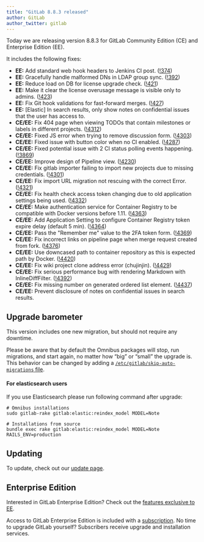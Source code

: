 ```yaml
---
title: "GitLab 8.8.3 released"
author: GitLab
author_twitter: gitlab
---
```


Today we are releasing version 8.8.3 for GitLab Community Edition (CE) and
Enterprise Edition (EE).

It includes the following fixes:

- **EE:** Add standard web hook headers to Jenkins CI post. ([!374])
- **EE:** Gracefully handle malformed DNs in LDAP group sync. ([!392])
- **EE:** Reduce load on DB for license upgrade check. ([!421])
- **EE:** Make it clear the license overusage message is visible only to admins. ([!423])
- **EE:** Fix Git hook validations for fast-forward merges. ([!427])
- **EE:** [Elastic] In search results, only show notes on confidential issues that the user has access to.
- **CE/EE:** Fix 404 page when viewing TODOs that contain milestones or labels in different projects. ([!4312])
- **CE/EE:** Fixed JS error when trying to remove discussion form. ([!4303])
- **CE/EE:** Fixed issue with button color when no CI enabled. ([!4287])
- **CE/EE:** Fixed potential issue with 2 CI status polling events happening. ([!3869])
- **CE/EE:** Improve design of Pipeline view. ([!4230])
- **CE/EE:** Fix gitlab importer failing to import new projects due to missing credentials. ([!4301])
- **CE/EE:** Fix import URL migration not rescuing with the correct Error. ([!4321])
- **CE/EE:** Fix health check access token changing due to old application settings being used. ([!4332])
- **CE/EE:** Make authentication service for Container Registry to be compatible with Docker versions before 1.11. ([!4363])
- **CE/EE:** Add Application Setting to configure Container Registry token expire delay (default 5 min). ([!4364])
- **CE/EE:** Pass the "Remember me" value to the 2FA token form. ([!4369])
- **CE/EE:** Fix incorrect links on pipeline page when merge request created from fork.  ([!4376])
- **CE/EE:** Use downcased path to container repository as this is expected path by Docker. ([!4420])
- **CE/EE:** Fix wiki project clone address error (chujinjin). ([!4429])
- **CE/EE:** Fix serious performance bug with rendering Markdown with InlineDiffFilter.  ([!4392])
- **CE/EE:** Fix missing number on generated ordered list element. ([!4437])
- **CE/EE:** Prevent disclosure of notes on confidential issues in search results.

[!374]: https://gitlab.com/gitlab-org/gitlab-ee/merge_requests/374
[!392]: https://gitlab.com/gitlab-org/gitlab-ee/merge_requests/392
[!421]: https://gitlab.com/gitlab-org/gitlab-ee/merge_requests/421
[!423]: https://gitlab.com/gitlab-org/gitlab-ee/merge_requests/423
[!427]: https://gitlab.com/gitlab-org/gitlab-ee/merge_requests/427
[!3869]: https://gitlab.com/gitlab-org/gitlab-ce/merge_requests/3869
[!4230]: https://gitlab.com/gitlab-org/gitlab-ce/merge_requests/4230
[!4287]: https://gitlab.com/gitlab-org/gitlab-ce/merge_requests/4287
[!4301]: https://gitlab.com/gitlab-org/gitlab-ce/merge_requests/4301
[!4303]: https://gitlab.com/gitlab-org/gitlab-ce/merge_requests/4303
[!4312]: https://gitlab.com/gitlab-org/gitlab-ce/merge_requests/4312
[!4321]: https://gitlab.com/gitlab-org/gitlab-ce/merge_requests/4321
[!4332]: https://gitlab.com/gitlab-org/gitlab-ce/merge_requests/4332
[!4363]: https://gitlab.com/gitlab-org/gitlab-ce/merge_requests/4363
[!4364]: https://gitlab.com/gitlab-org/gitlab-ce/merge_requests/4364
[!4369]: https://gitlab.com/gitlab-org/gitlab-ce/merge_requests/4369
[!4376]: https://gitlab.com/gitlab-org/gitlab-ce/merge_requests/4376
[!4392]: https://gitlab.com/gitlab-org/gitlab-ce/merge_requests/4392
[!4420]: https://gitlab.com/gitlab-org/gitlab-ce/merge_requests/4420
[!4429]: https://gitlab.com/gitlab-org/gitlab-ce/merge_requests/4429
[!4437]: https://gitlab.com/gitlab-org/gitlab-ce/merge_requests/4437

<!-- more -->

## Upgrade barometer

This version includes one new migration, but should not require any downtime.

Please be aware that by default the Omnibus packages will stop, run migrations,
and start again, no matter how “big” or “small” the upgrade is. This behavior
can be changed by adding a [`/etc/gitlab/skip-auto-migrations`
file](http://doc.gitlab.com/omnibus/update/README.html).

#### For elasticsearch users
If you use Elasticsearch please run following command after upgrade:

```
# Omnibus installations
sudo gitlab-rake gitlab:elastic:reindex_model MODEL=Note

# Installations from source
bundle exec rake gitlab:elastic:reindex_model MODEL=Note RAILS_ENV=production
```

## Updating

To update, check out our [update page](https://about.gitlab.com/update).

## Enterprise Edition

Interested in GitLab Enterprise Edition? Check out the [features exclusive to
EE](http://about.gitlab.com/features/#enterprise).

Access to GitLab Enterprise Edition is included with a [subscription](https://about.gitlab.com/subscription).
No time to upgrade GitLab yourself? Subscribers receive upgrade and installation
services.
